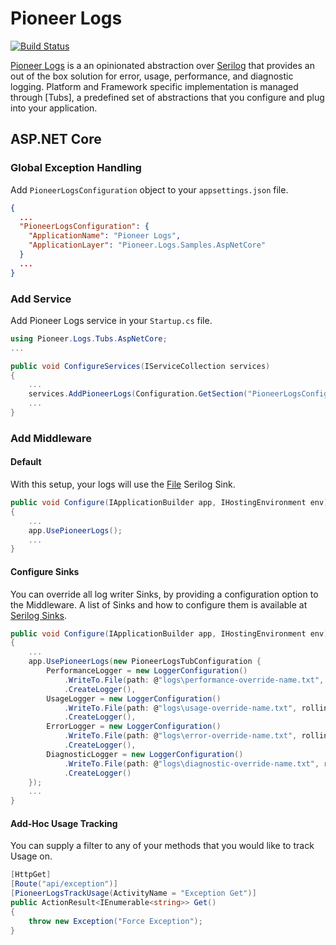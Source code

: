 # Pioneer Logs

[![Build Status](https://dev.azure.com/pioneer-code/Pioneer%20Logs/_apis/build/status/PioneerCode.pioneer-logs)](https://dev.azure.com/pioneer-code/Pioneer%20Logs/_build/latest?definitionId=3)

[Pioneer Logs](https://github.com/PioneerCode/pioneer-logs) is a an opinionated abstraction over [Serilog](https://github.com/serilog/serilog) that provides an out of the box solution for error, usage, performance, and diagnostic logging. Platform and Framework specific implementation is managed through [Tubs], a predefined set of abstractions that you configure and plug into your application.  


## ASP.NET Core

### Global Exception Handling

Add `PioneerLogsConfiguration` object to your `appsettings.json` file.

```json
{
  ...
  "PioneerLogsConfiguration": {
    "ApplicationName": "Pioneer Logs",
    "ApplicationLayer": "Pioneer.Logs.Samples.AspNetCore"
  }
  ...
}
```

### Add Service

Add Pioneer Logs service in your `Startup.cs` file.

```csharp
using Pioneer.Logs.Tubs.AspNetCore;
...

public void ConfigureServices(IServiceCollection services)
{
    ...
    services.AddPioneerLogs(Configuration.GetSection("PioneerLogsConfiguration"));
    ...
}
```

### Add Middleware

#### Default

With this setup, your logs will use the [File](https://github.com/serilog/serilog-sinks-file) Serilog Sink.
 
```csharp
public void Configure(IApplicationBuilder app, IHostingEnvironment env)
{
    ...
    app.UsePioneerLogs();
    ...
}

```

#### Configure Sinks

You can override all log writer Sinks, by providing a configuration option to the Middleware. 
A list of Sinks and how to configure them is available at [Serilog Sinks](https://github.com/serilog/serilog/wiki/Provided-Sinks).

```csharp
public void Configure(IApplicationBuilder app, IHostingEnvironment env)
{
    ...
    app.UsePioneerLogs(new PioneerLogsTubConfiguration {
        PerformanceLogger = new LoggerConfiguration()
            .WriteTo.File(path: @"logs\performance-override-name.txt", rollingInterval: RollingInterval.Day)
            .CreateLogger(),
        UsageLogger = new LoggerConfiguration()
            .WriteTo.File(path: @"logs\usage-override-name.txt", rollingInterval: RollingInterval.Day)
            .CreateLogger(),
        ErrorLogger = new LoggerConfiguration()
            .WriteTo.File(path: @"logs\error-override-name.txt", rollingInterval: RollingInterval.Day)
            .CreateLogger(),
        DiagnosticLogger = new LoggerConfiguration()
            .WriteTo.File(path: @"logs\diagnostic-override-name.txt", rollingInterval: RollingInterval.Day)
            .CreateLogger()
    });
    ...
}

```

#### Add-Hoc Usage Tracking

You can supply a filter to any of your methods that you would like to track Usage on.

```csharp
[HttpGet]
[Route("api/exception")]
[PioneerLogsTrackUsage(ActivityName = "Exception Get")]
public ActionResult<IEnumerable<string>> Get()
{
    throw new Exception("Force Exception");
}
```